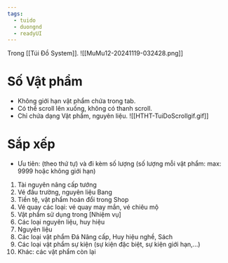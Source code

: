 ```yaml
---
tags:
  - tuido
  - duongnd
  - readyUI
---
```

Trong [[Túi Đồ System]].
![[MuMu12-20241119-032428.png]]
# Số Vật phẩm
- Không giới hạn vật phẩm chứa trong tab.
- Có thể scroll lên xuống, không có thanh scroll.
- Chỉ chứa dạng Vật phẩm, nguyên liệu.
![[HTHT-TuiDoScrollgif.gif]]
# Sắp xếp
- Ưu tiên: (theo thứ tự) và đi kèm số lượng (số lượng mỗi vật phẩm: max: 9999 hoặc không giới hạn)
1. Tài nguyên nâng cấp tướng
2. Vé đấu trường, nguyên liệu Bang
3. Tiền tệ, vật phẩm hoán đổi trong Shop
4. Vé quay các loại: vé quay may mắn, vé chiêu mộ
5. Vật phẩm sử dụng trong [Nhiệm vụ]
6. Các loại nguyên liệu, huy hiệu
7. Nguyên liệu 
8. Các loại vật phẩm Đá Nâng cấp, Huy hiệu nghề, Sách
9. Các loại vật phẩm sự kiện (sự kiện đặc biệt, sự kiện giới hạn,...)
10. Khác: các vật phẩm còn lại
